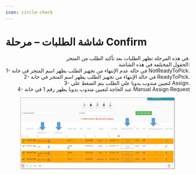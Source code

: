 ```yaml
---
icon: circle-check
---
```


# شاشة الطلبات – مرحلة Confirm

<p align="right">في هذه المرحلة تظهر الطلبات بعد تأكيد الطلب من المتجر.
<br>الحقول المختلفة في هذه الشاشة:
<br>1- في حالة عدم الإنتهاء من تجهيز الطلب يظهر اسم المتجر في خانة NotReadyToPick.
<br>2- في حالة الإنتهاء من تجهيز الطلب يظهر اسم المتجر في خانة ReadyToPick.
<br>3- لتعيين مندوب يدويا علي الطلب يتم الضغط علي Assign.
<br>4- عند الحاجة لتعيين مندوب يدويا يظهر رقم 1 في خانة Manual Assign Request</p>

<figure><img src="../../../.gitbook/assets/Confirm.jpg" alt=""><figcaption></figcaption></figure>
